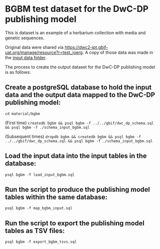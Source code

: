 # BGBM test dataset for the DwC-DP publishing model

This is dataset is an example of a herbarium collection with media and genetic sequences.

Original data were shared via https://dwc2-ipt.gbif-uat.org/manage/resource?r=test_joerg. A copy of those data was made in the [input data folder](../input_data).

The process to create the output dataset for the DwC-DP publishing model is as follows:

## Create a postgreSQL database to hold the input data and the output data mapped to the DwC-DP publishing model:
```cd material/bgbm```

(First time) ```createdb bgbm && psql bgbm -f ../../gbif/dwc_dp_schema.sql && psql bgbm -f ./schema_input_bgbm.sql```

(Subsequent times) ```dropdb bgbm && createdb bgbm && psql bgbm -f ../../gbif/dwc_dp_schema.sql && psql bgbm -f ./schema_input_bgbm.sql```

## Load the input data into the input tables in the database:
```psql bgbm -f load_input_bgbm.sql```

## Run the script to produce the publishing model tables within the same database:
```psql bgbm -f map_bgbm_input.sql```

## Run the script to export the publishing model tables as TSV files:
```psql bgbm -f export_bgbm_tsvs.sql```

